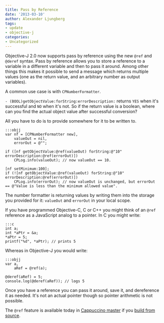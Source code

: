 ```yaml
---
title: Pass by Reference
date: '2013-03-10'
author: Alexander Ljungberg
tags:
- update
- objective-j
categories:
- Uncategorized
---
```


Objective-J 2.0 now supports pass by reference using the new `@ref` and `@deref` syntax. Pass by reference allows you to store a reference to a variable in a different variable and then to pass it around. Among other things this makes it possible to send a message which returns multiple values (one as the return value, and an arbitrary number as output variables).

A common use case is with `CPNumberFormatter`.

`- (BOOL)getObjectValue:forString:errorDescription:` returns `YES` when it's successful and `NO` when it's not. So if the return value is a boolean, where can you find the actual object value after successful conversion?

All you have to do is to provide somewhere for it to be written to.

    :::objj
    var nf = [CPNumberFormatter new],
        valueOut = nil,
        errorOut = @"";

    if ([nf getObjectValue:@ref(valueOut) forString:@"10" errorDescription:@ref(errorOut)])
        CPLog.info(valueOut); // now valueOut == 10.

    [nf setMinimum:100];
    if (![nf getObjectValue:@ref(valueOut) forString:@"10" errorDescription:@ref(errorOut)])
        CPLog.info(errorOut); // now valueOut is unchanged, but errorOut == @"Value is less than the minimum allowed value".

The number formatter is returning values by writing them into the storage you provided for it: `valueOut` and `errorOut` in your local scope.

If you have programmed Objective-C, C or C++ you might think of an `@ref` reference as a JavaScript analog to a pointer. In C you might write:

    :::c
    int a;
    int *aPtr = &a;
    *aPtr = 5;
    printf("%d", *aPtr); // prints 5

Whereas in Objective-J you would write:

    :::objj
    var a,
        aRef = @ref(a);

    @deref(aRef) = 5;
    console.log(@deref(aRef)); // logs 5

Once you have a reference you can pass it around, save it, and dereference it as needed. It's not an actual pointer though so pointer arithmetic is not possible.

The `@ref` feature is available today in [Cappuccino master](https://github.com/cappuccino/cappuccino/commits/master) if you [build from source](/learn/build-source.html).

